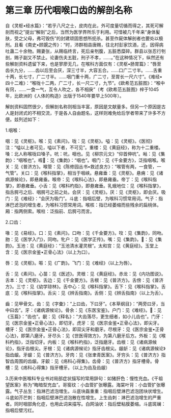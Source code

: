 # 第三章 历代咽喉口齿的解剖名称

自《灵枢•经水篇》：“若乎八尺之士，皮肉在此，外可度量切循而得之，其死可解剖而视之”提出“解剖”之后，当然为医学界所乐于利用。可惜被几千年来“身体髪肤，受之父母，弗可毁伤”的封建顽固思想所扼杀。甚至作屍体解剖者也要处以极刑。且看《南史•顾覬之传》：“时，沛群相县唐赐，往北村彭家饮酒，还，因得病吐蛊二十余物。赐妻张，从赐临终言，死后亲刳腹，五脏悉糜碎。群县以张忍行刳剖，赐子副又不禁止。论妻伤夫五脏，刑子不孝，……。”在这种情况下，纵然还有些解剖资料遗留下来，也是寥廖无几，在喉科方面仅有：《灵枢•肠胃篇》：“唇至齿长九分，……齿以后至会厌，深三寸半，大容五合。……口广二寸半。……舌重十两，长七寸，广二寸半。……咽门重十两，广二寸，至胃长一尺六寸”。《难经•四十二难》：“喉咙十二两，广二寸，长一尺二寸，九节”。《欧希范五脏图》：“喉中有窍，……一食一气，互令人吹之，各不相戾”（考《欧希范五脏图》梓于1045年，比欧洲的《人体的构造》出版于1540年要早上500年）。

解剖资料固然很少，但解剖名称则相当丰富，原因是文献量多。但另一个原因是古人是封闭式的不相交流，于是各人自由题名，这样则难免给后学者带来了许多不方便。兹列述如下：

1.咽喉：

咽：见《灵枢》。喉：见《素问》。咙：见《灵枢》。嗌：见《灵枢》。《医彻》注：“嗌以上者可见，嗌以下者，不可见”。重楼：见《黄庭经》，称为十二重楼。嗓：北人称喉咙曰嗓子。吭：吭，咽也。见《柳宗元文》“仰首伸吭”。喖：见《集韵》：“咽喉也”。㗇𠻧：见《集韵》：“咽也”。咽门：见《千金要方》，泛指咽喉。喉关：见《普济方》。喉管：见《陈修园丛书•救述良方》：“喉管有两，一食管，一气管”。关口：见《喉科指掌》，相当于咽峡。悬雍垂：见《灵枢》。悬痈：见《诸病源候论》，即悬雍垂。喉帝：见《喉科心法》，即悬雍垂。帝丁：见《喉科指掌》，即悬雍垂。小舌：见《喉科杓指》，即悬雍垂。乳蛾地位：见《喉科指掌》，指舌腭弓之后、咽腭弓之前之处。会厌：见《灵枢》。厌：见《灵枢》，即会厌。吸门：见《难经》：“会厌为吸门”。斗底：指咽后壁，为喉科习惯常用词。气子：指淋巴滤泡的增生者，为喉科习惯常用词。喉核：指已经萎缩而些残余的扁桃体。厢：指两侧索。喉柱：泛指前、后腭弓而言。

2.口齿：

喙：见《易经》。口：见《素问》。口吻：见《千金要方》。呅：见《集韵》，同吻。肳：见《医学入门》，同吻。牝户：见《医学正传》。嘴：见《集韵》。𠲿：见《集韵》。玉池：见《黄庭经》：“玉池清水灌灵根”。太和宫：见《黄庭经》。玉堂上含：见《医宗金鉴•正骨心法》（以上为口）。

唇：见《灵枢》。㖘：见《广韵》。飞门：见《难经》（以上为唇）。

舌：见《素问》。心苗：见《医述》。灵根：见《黄庭经》。赤龙：见《内功图说》。舌本：见《灵枢》。舌边：见《千金要方》。舌根：见《普济方》。舌傍：见《普济方》。三寸：见《幼学琼林》。舌中心：见《喉科指掌》。舌下：见《喉科指掌》。舌底：见《喉科指掌》。舌尖：见《辨舌指南》。舌侧：见《辨舌指南》（以上为舌）。

齒：见甲骨文。齿：见《字彙》：“上曰齿，下曰牙”。《本草纲目》：“两旁曰牙，当中曰齿”。牙：《诸病源候论》。骨余：见《东医宝鉴》。户门：见《难经》。𪗸：见《玉篇》：“齿也”。齯：见《释名》：“大齿落尽，更生细者，如小儿齿也”。门牙：见《医宗金鉴•正骨心法》，即切牙。虎牙：见《医宗金鉴•正骨心法》，即尖牙。槽牙：见《医宗金鉴•正骨心法》，即双尖牙和磨牙。尽根牙：见《医宗金鉴•正骨心法》，即第八磨牙。牙尽头：见《世医得效方》，为第八磨牙后方。外板：见《喉科杓指》，泛指切牙。内板：见《喉科杓指》，泛指磨牙。齿根：见《诸病源候论》，指牙齿根尖。牙根：见《诸病源候论》指牙齿根尖。龈龂：见《诸病源候论》指齿龈。牙龈：见《普济方》。牙肉：见《张聿青医案》。牙穷头：见《普济方》指智齿周围的齿龈。牙齩：见《疡科心得集》。齿骨：见《普济方》指牙槽骨。骨槽：见《疡科心得集》指牙槽牙。（以上为齿及齿龈）

3.历来中医喉科专业书对局部症状描写的常用辞句：如猪肝色：慢性充血。《干祖望医案》称为“晦暗型充血”。哥窑纹：小血管扩张曝露。海棠叶背：小血管扩张曝露。气子丛生：指淋巴滤泡増生。斗底块磊重重：指咽后壁淋巴滤泡团块状增生。斗底如芥芒刺：指咽后壁淋巴滤泡散在性增生。上生齿刺：淋巴滤泡增生的严重者。同时咽部角化症，也用此词来描写。白网油状：指后壁粘膜萎缩。斗底斑斓：指咽后壁污红。